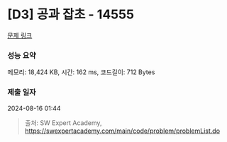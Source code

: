 # [D3] 공과 잡초 - 14555 

[문제 링크](https://swexpertacademy.com/main/code/problem/problemDetail.do?contestProbId=AYGtoa3qARcDFARC) 

### 성능 요약

메모리: 18,424 KB, 시간: 162 ms, 코드길이: 712 Bytes

### 제출 일자

2024-08-16 01:44



> 출처: SW Expert Academy, https://swexpertacademy.com/main/code/problem/problemList.do